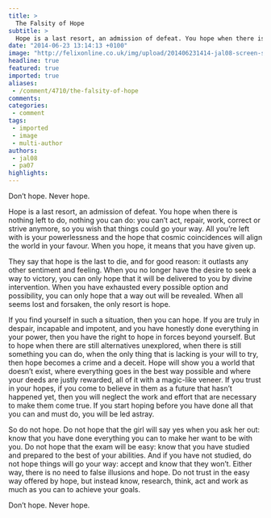 ```yaml
---
title: >
  The Falsity of Hope
subtitle: >
  Hope is a last resort, an admission of defeat. You hope when there is nothing left to do, nothing you can do: you can’t act, repair, work, correct or strive anymore, so you wish that things could go your way.
date: "2014-06-23 13:14:13 +0100"
image: "http://felixonline.co.uk/img/upload/201406231414-jal08-screen-shot-2014-06-23-at-14.14.28.png"
headline: true
featured: true
imported: true
aliases:
 - /comment/4710/the-falsity-of-hope
comments:
categories:
 - comment
tags:
 - imported
 - image
 - multi-author
authors:
 - jal08
 - pa07
highlights:
---
```


Don’t hope. Never hope.

Hope is a last resort, an admission of defeat. You hope when there is nothing left to do, nothing you can do: you can’t act, repair, work, correct or strive anymore, so you wish that things could go your way. All you’re left with is your powerlessness and the hope that cosmic coincidences will align the world in your favour. When you hope, it means that you have given up.

They say that hope is the last to die, and for good reason: it outlasts any other sentiment and feeling. When you no longer have the desire to seek a way to victory, you can only hope that it will be delivered to you by divine intervention. When you have exhausted every possible option and possibility, you can only hope that a way out will be revealed. When all seems lost and forsaken, the only resort is hope.

If you find yourself in such a situation, then you can hope. If you are truly in despair, incapable and impotent, and you have honestly done everything in your power, then you have the right to hope in forces beyond yourself. But to hope when there are still alternatives unexplored, when there is still something you can do, when the only thing that is lacking is your will to try, then hope becomes a crime and a deceit. Hope will show you a world that doesn’t exist, where everything goes in the best way possible and where your deeds are justly rewarded, all of it with a magic-like veneer. If you trust in your hopes, if you come to believe in them as a future that hasn’t happened yet, then you will neglect the work and effort that are necessary to make them come true. If you start hoping before you have done all that you can and must do, you will be led astray.

So do not hope. Do not hope that the girl will say yes when you ask her out: know that you have done everything you can to make her want to be with you. Do not hope that the exam will be easy: know that you have studied and prepared to the best of your abilities. And if you have not studied, do not hope things will go your way: accept and know that they won’t. Either way, there is no need to false illusions and hope. Do not trust in the easy way offered by hope, but instead know, research, think, act and work as much as you can to achieve your goals.

Don’t hope. Never hope.
